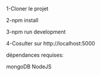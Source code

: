 1-Cloner le projet 

2-npm install 

3-npm run development

4-Cosulter sur http://localhost:5000

dépendances requises:

mongoDB
NodeJS

